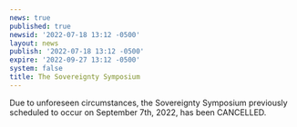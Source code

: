 ```yaml
---
news: true
published: true
newsid: '2022-07-18 13:12 -0500'
layout: news
publish: '2022-07-18 13:12 -0500'
expire: '2022-09-27 13:12 -0500'
system: false
title: The Sovereignty Symposium
---
```


Due to unforeseen circumstances, the Sovereignty Symposium previously scheduled to occur on September 7th, 2022, has been CANCELLED.
